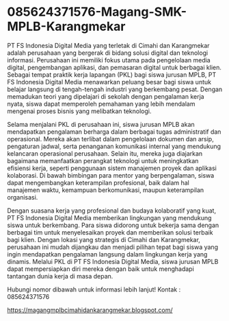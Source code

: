 # 085624371576-Magang-SMK-MPLB-Karangmekar
PT FS Indonesia Digital Media yang terletak di Cimahi dan Karangmekar adalah perusahaan yang bergerak di bidang solusi digital dan teknologi informasi. Perusahaan ini memiliki fokus utama pada pengelolaan media digital, pengembangan aplikasi, dan pemasaran digital untuk berbagai klien. Sebagai tempat praktik kerja lapangan (PKL) bagi siswa jurusan MPLB, PT FS Indonesia Digital Media menawarkan peluang besar bagi siswa untuk belajar langsung di tengah-tengah industri yang berkembang pesat. Dengan memadukan teori yang dipelajari di sekolah dengan pengalaman kerja nyata, siswa dapat memperoleh pemahaman yang lebih mendalam mengenai proses bisnis yang melibatkan teknologi.

Selama menjalani PKL di perusahaan ini, siswa jurusan MPLB akan mendapatkan pengalaman berharga dalam berbagai tugas administratif dan operasional. Mereka akan terlibat dalam pengelolaan dokumen dan arsip, pengaturan jadwal, serta penanganan komunikasi internal yang mendukung kelancaran operasional perusahaan. Selain itu, mereka juga diajarkan bagaimana memanfaatkan perangkat teknologi untuk meningkatkan efisiensi kerja, seperti penggunaan sistem manajemen proyek dan aplikasi kolaborasi. Di bawah bimbingan para mentor yang berpengalaman, siswa dapat mengembangkan keterampilan profesional, baik dalam hal manajemen waktu, kemampuan berkomunikasi, maupun keterampilan organisasi.

Dengan suasana kerja yang profesional dan budaya kolaboratif yang kuat, PT FS Indonesia Digital Media memberikan lingkungan yang mendukung siswa untuk berkembang. Para siswa didorong untuk bekerja sama dengan berbagai tim untuk menyelesaikan proyek dan memberikan solusi terbaik bagi klien. Dengan lokasi yang strategis di Cimahi dan Karangmekar, perusahaan ini mudah dijangkau dan menjadi pilihan tepat bagi siswa yang ingin mendapatkan pengalaman langsung dalam lingkungan kerja yang dinamis. Melalui PKL di PT FS Indonesia Digital Media, siswa jurusan MPLB dapat mempersiapkan diri mereka dengan baik untuk menghadapi tantangan dunia kerja di masa depan.

Hubungi nomor dibawah untuk informasi lebih lanjut!
Kontak :
085624371576

https://magangmplbcimahidankarangmekar.blogspot.com/
